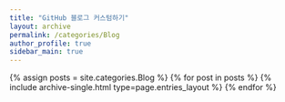```yaml
---
title: "GitHub 블로그 커스텀하기"
layout: archive
permalink: /categories/Blog
author_profile: true
sidebar_main: true
---
```



{% assign posts = site.categories.Blog %}
{% for post in posts %} {% include archive-single.html type=page.entries_layout %} {% endfor %}
